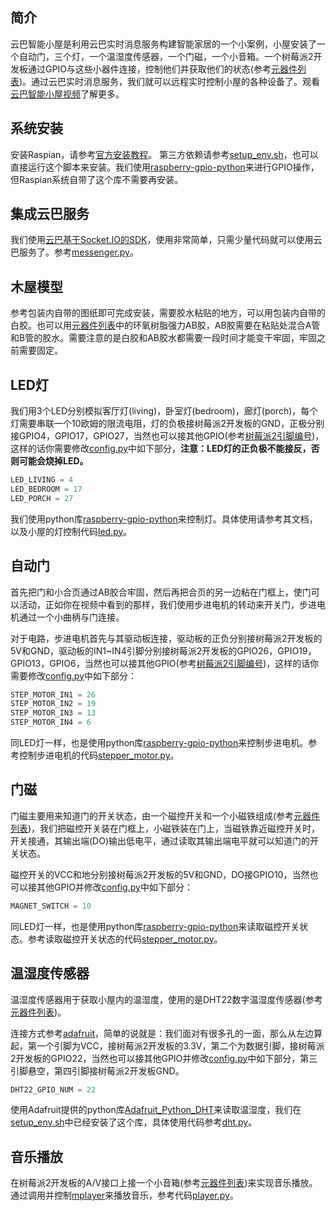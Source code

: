 简介
--------

云巴智能小屋是利用云巴实时消息服务构建智能家居的一个小案例，小屋安装了一个自动门，三个灯，一个温湿度传感器，一个门磁，一个小音箱。一个树莓派2开发板通过GPIO与这些小器件连接，控制他们并获取他们的状态(参考[元器件列表](https://github.com/yunbademo/yunba-smarthome/blob/master/doc/purchase_list.md))。通过云巴实时消息服务，我们就可以远程实时控制小屋的各种设备了。观看[云巴智能小屋视频]()了解更多。

系统安装
--------

安装Raspian，请参考[官方安装教程](https://www.raspberrypi.org/documentation/installation/installing-images/README.md)。
第三方依赖请参考[setup_env.sh](https://github.com/yunbademo/yunba-smarthome/blob/master/setup_env.sh)，也可以直接运行这个脚本来安装。我们使用[raspberry-gpio-python](http://sourceforge.net/p/raspberry-gpio-python/wiki/Examples/)来进行GPIO操作，但Raspian系统自带了这个库不需要再安装。

集成云巴服务
--------

我们使用[云巴基于Socket.IO的SDK](http://yunba.io/docs2/socket.io_API/)，使用非常简单，只需少量代码就可以使用云巴服务了。参考[messenger.py](https://github.com/yunbademo/yunba-smarthome/blob/master/messenger.py)。

木屋模型
--------

参考包装内自带的图纸即可完成安装，需要胶水粘贴的地方，可以用包装内自带的白胶。也可以用[元器件列表](https://github.com/yunbademo/yunba-smarthome/blob/master/doc/purchase_list.md)中的环氧树脂强力AB胶，AB胶需要在粘贴处混合A管和B管的胶水。需要注意的是白胶和AB胶水都需要一段时间才能变干牢固，牢固之前需要固定。

LED灯
--------

我们用3个LED分别模拟客厅灯(living)，卧室灯(bedroom)，廊灯(porch)，每个灯需要串联一个10欧姆的限流电阻，灯的负极接树莓派2开发板的GND，正极分别接GPIO4，GPIO17，GPIO27，当然也可以接其他GPIO(参考[树莓派2引脚编号](https://www.raspberrypi.org/documentation/usage/gpio-plus-and-raspi2/))，这样的话你需要修改[config.py](https://github.com/yunbademo/yunba-smarthome/blob/master/config.py)中如下部分，**注意：LED灯的正负极不能接反，否则可能会烧掉LED。**
```python
LED_LIVING = 4
LED_BEDROOM = 17
LED_PORCH = 27
```

我们使用python库[raspberry-gpio-python](http://sourceforge.net/p/raspberry-gpio-python/wiki/Examples/)来控制灯。具体使用请参考其文档，以及小屋的灯控制代码[led.py](https://github.com/yunbademo/yunba-smarthome/blob/master/led.py)。

自动门
--------

首先把门和小合页通过AB胶合牢固，然后再把合页的另一边粘在门框上，使门可以活动，正如你在视频中看到的那样，我们使用步进电机的转动来开关门，步进电机通过一个小曲柄与门连接。

对于电路，步进电机首先与其驱动板连接，驱动板的正负分别接树莓派2开发板的5V和GND，驱动板的IN1~IN4引脚分别接树莓派2开发板的GPIO26，GPIO19，GPIO13，GPIO6，当然也可以接其他GPIO(参考[树莓派2引脚编号](https://www.raspberrypi.org/documentation/usage/gpio-plus-and-raspi2/))，这样的话你需要修改[config.py](https://github.com/yunbademo/yunba-smarthome/blob/master/config.py)中如下部分：
```python
STEP_MOTOR_IN1 = 26
STEP_MOTOR_IN2 = 19
STEP_MOTOR_IN3 = 13
STEP_MOTOR_IN4 = 6
```

同LED灯一样，也是使用python库[raspberry-gpio-python](http://sourceforge.net/p/raspberry-gpio-python/wiki/Examples/)来控制步进电机。参考控制步进电机的代码[stepper_motor.py](https://github.com/yunbademo/yunba-smarthome/blob/master/stepper_motor.py)。

门磁
--------

门磁主要用来知道门的开关状态，由一个磁控开关和一个小磁铁组成(参考[元器件列表](https://github.com/yunbademo/yunba-smarthome/blob/master/doc/purchase_list.md))，我们把磁控开关装在门框上，小磁铁装在门上，当磁铁靠近磁控开关时，开关接通，其输出端(DO)输出低电平，通过读取其输出端电平就可以知道门的开关状态。

磁控开关的VCC和地分别接树莓派2开发板的5V和GND，DO接GPIO10，当然也可以接其他GPIO并修改[config.py](https://github.com/yunbademo/yunba-smarthome/blob/master/config.py)中如下部分：
```python
MAGNET_SWITCH = 10
```

同LED灯一样，也是使用python库[raspberry-gpio-python](http://sourceforge.net/p/raspberry-gpio-python/wiki/Examples/)来读取磁控开关状态。参考读取磁控开关状态的代码[stepper_motor.py](https://github.com/yunbademo/yunba-smarthome/blob/master/magnet_sw.py)。

温湿度传感器
--------

温湿度传感器用于获取小屋内的温湿度，使用的是DHT22数字温湿度传感器(参考[元器件列表](https://github.com/yunbademo/yunba-smarthome/blob/master/doc/purchase_list.md))。

连接方式参考[adafruit](https://www.adafruit.com/products/385)，简单的说就是：我们面对有很多孔的一面，那么从左边算起，第一个引脚为VCC，接树莓派2开发板的3.3V，第二个为数据引脚，接树莓派2开发板的GPIO22，当然也可以接其他GPIO并修改[config.py](https://github.com/yunbademo/yunba-smarthome/blob/master/config.py)中如下部分，第三引脚悬空，第四引脚接树莓派2开发板GND。
```python
DHT22_GPIO_NUM = 22
```

使用Adafruit提供的python库[Adafruit_Python_DHT](https://github.com/adafruit/Adafruit_Python_DHT)来读取温湿度，我们在[setup_env.sh](https://github.com/yunbademo/yunba-smarthome/blob/master/setup_env.sh)中已经安装了这个库，具体使用代码参考[dht.py](https://github.com/yunbademo/yunba-smarthome/blob/master/dht.py)。

音乐播放
------

在树莓派2开发板的A/V接口上接一个小音箱(参考[元器件列表](https://github.com/yunbademo/yunba-smarthome/blob/master/doc/purchase_list.md))来实现音乐播放。通过调用并控制[mplayer](http://www.mplayerhq.hu/)来播放音乐，参考代码[player.py](https://github.com/yunbademo/yunba-smarthome/blob/master/player.py)。
